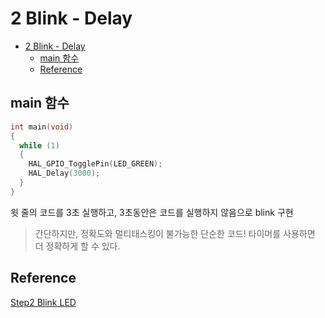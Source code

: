 # 2 Blink - Delay

- [2 Blink - Delay](#2-blink---delay)
  - [main 함수](#main-함수)
  - [Reference](#reference)

## main 함수
```c
int main(void)
{
  while (1)
  {
    HAL_GPIO_TogglePin(LED_GREEN);
    HAL_Delay(3000);
  }
}
```
윗 줄의 코드를 3초 실행하고, 3초동안은 코드를 실행하지 않음으로 blink 구현

> 간단하지만, 정확도와 멀티태스킹이 불가능한 단순한 코드! 타이머를 사용하면 더 정확하게 할 수 있다.

## Reference
[Step2 Blink LED](https://wiki.st.com/stm32mcu/wiki/STM32StepByStep:Step2_Blink_LED)
